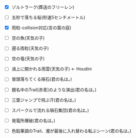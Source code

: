 - [x] ゾルトラーク(葬送のフリーレン)
- [ ] 五秒で落ちる桜(秒速5センチメートル)
- [x] 雨粒-collision対応(言の葉の庭)
- [ ] 空の魚(天気の子)
- [ ] 遡る雨粒(天気の子)
- [ ] 空の竜(天気の子)
- [ ] 渦上に開かれる雨雲(天気の子) <- Houdini
- [ ] 冒頭落ちてくる隕石(君の名は。)
- [ ] 題名中のTrail[赤青]のような演出(君の名は。)
- [ ] 三葉ジャンプで飛ぶ汗(君の名は。)
- [ ] スパークルで流れる隕石集団(君の名は。)
- [ ] 発電所爆破(君の名は。)
- [ ] 色鉛筆調のTrail、瀧が最後に入れ替わる転ぶシーン(君の名は。)

